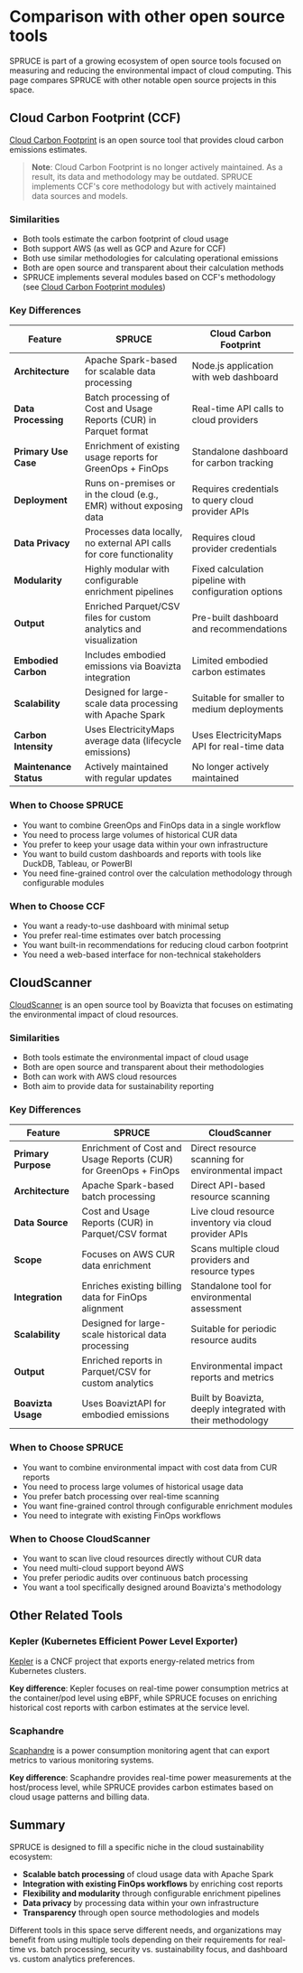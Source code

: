 # Comparison with other open source tools

SPRUCE is part of a growing ecosystem of open source tools focused on measuring and reducing the environmental impact of cloud computing. This page compares SPRUCE with other notable open source projects in this space.

## Cloud Carbon Footprint (CCF)

[Cloud Carbon Footprint](https://www.cloudcarbonfootprint.org/) is an open source tool that provides cloud carbon emissions estimates.

> **Note**: Cloud Carbon Footprint is no longer actively maintained. As a result, its data and methodology may be outdated. SPRUCE implements CCF's core methodology but with actively maintained data sources and models.

### Similarities

- Both tools estimate the carbon footprint of cloud usage
- Both support AWS (as well as GCP and Azure for CCF)
- Both use similar methodologies for calculating operational emissions
- Both are open source and transparent about their calculation methods
- SPRUCE implements several modules based on CCF's methodology (see [Cloud Carbon Footprint modules](modules.md#cloud-carbon-footprint))

### Key Differences

| Feature | SPRUCE | Cloud Carbon Footprint |
|---------|--------|------------------------|
| **Architecture** | Apache Spark-based for scalable data processing | Node.js application with web dashboard |
| **Data Processing** | Batch processing of Cost and Usage Reports (CUR) in Parquet format | Real-time API calls to cloud providers |
| **Primary Use Case** | Enrichment of existing usage reports for GreenOps + FinOps | Standalone dashboard for carbon tracking |
| **Deployment** | Runs on-premises or in the cloud (e.g., EMR) without exposing data | Requires credentials to query cloud provider APIs |
| **Data Privacy** | Processes data locally, no external API calls for core functionality | Requires cloud provider credentials |
| **Modularity** | Highly modular with configurable enrichment pipelines | Fixed calculation pipeline with configuration options |
| **Output** | Enriched Parquet/CSV files for custom analytics and visualization | Pre-built dashboard and recommendations |
| **Embodied Carbon** | Includes embodied emissions via Boavizta integration | Limited embodied carbon estimates |
| **Scalability** | Designed for large-scale data processing with Apache Spark | Suitable for smaller to medium deployments |
| **Carbon Intensity** | Uses ElectricityMaps average data (lifecycle emissions) | Uses ElectricityMaps API for real-time data |
| **Maintenance Status** | Actively maintained with regular updates | No longer actively maintained |

### When to Choose SPRUCE

- You want to combine GreenOps and FinOps data in a single workflow
- You need to process large volumes of historical CUR data
- You prefer to keep your usage data within your own infrastructure
- You want to build custom dashboards and reports with tools like DuckDB, Tableau, or PowerBI
- You need fine-grained control over the calculation methodology through configurable modules

### When to Choose CCF

- You want a ready-to-use dashboard with minimal setup
- You prefer real-time estimates over batch processing
- You want built-in recommendations for reducing cloud carbon footprint
- You need a web-based interface for non-technical stakeholders

## CloudScanner

[CloudScanner](https://github.com/Boavizta/cloud-scanner) is an open source tool by Boavizta that focuses on estimating the environmental impact of cloud resources.

### Similarities

- Both tools estimate the environmental impact of cloud usage
- Both are open source and transparent about their methodologies
- Both can work with AWS cloud resources
- Both aim to provide data for sustainability reporting

### Key Differences

| Feature | SPRUCE | CloudScanner |
|---------|--------|--------------|
| **Primary Purpose** | Enrichment of Cost and Usage Reports (CUR) for GreenOps + FinOps | Direct resource scanning for environmental impact |
| **Architecture** | Apache Spark-based batch processing | Direct API-based resource scanning |
| **Data Source** | Cost and Usage Reports (CUR) in Parquet/CSV format | Live cloud resource inventory via cloud provider APIs |
| **Scope** | Focuses on AWS CUR data enrichment | Scans multiple cloud providers and resource types |
| **Integration** | Enriches existing billing data for FinOps alignment | Standalone tool for environmental assessment |
| **Scalability** | Designed for large-scale historical data processing | Suitable for periodic resource audits |
| **Output** | Enriched reports in Parquet/CSV for custom analytics | Environmental impact reports and metrics |
| **Boavizta Usage** | Uses BoaviztAPI for embodied emissions | Built by Boavizta, deeply integrated with their methodology |

### When to Choose SPRUCE

- You want to combine environmental impact with cost data from CUR reports
- You need to process large volumes of historical usage data
- You prefer batch processing over real-time scanning
- You want fine-grained control through configurable enrichment modules
- You need to integrate with existing FinOps workflows

### When to Choose CloudScanner

- You want to scan live cloud resources directly without CUR data
- You need multi-cloud support beyond AWS
- You prefer periodic audits over continuous batch processing
- You want a tool specifically designed around Boavizta's methodology

## Other Related Tools

### Kepler (Kubernetes Efficient Power Level Exporter)

[Kepler](https://sustainable-computing.io/) is a CNCF project that exports energy-related metrics from Kubernetes clusters.

**Key difference**: Kepler focuses on real-time power consumption metrics at the container/pod level using eBPF, while SPRUCE focuses on enriching historical cost reports with carbon estimates at the service level.

### Scaphandre

[Scaphandre](https://github.com/hubblo-org/scaphandre) is a power consumption monitoring agent that can export metrics to various monitoring systems.

**Key difference**: Scaphandre provides real-time power measurements at the host/process level, while SPRUCE provides carbon estimates based on cloud usage patterns and billing data.

## Summary

SPRUCE is designed to fill a specific niche in the cloud sustainability ecosystem:

- **Scalable batch processing** of cloud usage data with Apache Spark
- **Integration with existing FinOps workflows** by enriching cost reports
- **Flexibility and modularity** through configurable enrichment pipelines  
- **Data privacy** by processing data within your own infrastructure
- **Transparency** through open source methodologies and models

Different tools in this space serve different needs, and organizations may benefit from using multiple tools depending on their requirements for real-time vs. batch processing, security vs. sustainability focus, and dashboard vs. custom analytics preferences.
